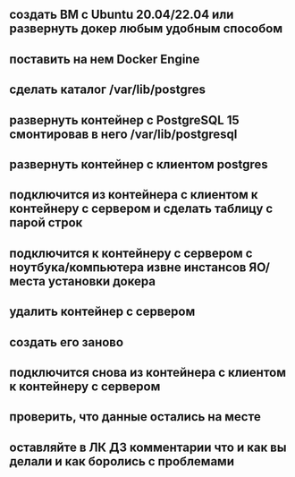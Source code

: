 ## создать ВМ с Ubuntu 20.04/22.04 или развернуть докер любым удобным способом
## поставить на нем Docker Engine
## сделать каталог /var/lib/postgres
## развернуть контейнер с PostgreSQL 15 смонтировав в него /var/lib/postgresql
## развернуть контейнер с клиентом postgres
## подключится из контейнера с клиентом к контейнеру с сервером и сделать таблицу с парой строк
## подключится к контейнеру с сервером с ноутбука/компьютера извне инстансов ЯО/места установки докера
## удалить контейнер с сервером
## создать его заново
## подключится снова из контейнера с клиентом к контейнеру с сервером
## проверить, что данные остались на месте
## оставляйте в ЛК ДЗ комментарии что и как вы делали и как боролись с проблемами
